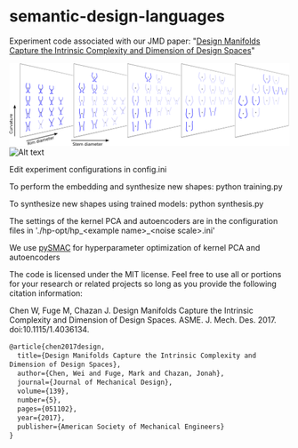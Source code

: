 # semantic-design-languages
Experiment code associated with our JMD paper: "[Design Manifolds Capture the Intrinsic Complexity and Dimension of Design Spaces](http://mechanicaldesign.asmedigitalcollection.asme.org/article.aspx?articleid=2610207)"

![Alt text](/glass.png)
![Alt text](/airfoil.png)

Edit experiment configurations in config.ini

To perform the embedding and synthesize new shapes: python training.py

To synthesize new shapes using trained models: python synthesis.py

The settings of the kernel PCA and autoencoders are in the configuration files in './hp-opt/hp\_\<example name\>\_\<noise scale\>.ini'

We use [pySMAC](http://pysmac.readthedocs.io/en/latest/#) for hyperparameter optimization of kernel PCA and autoencoders

The code is licensed under the MIT license. Feel free to use all or portions for your research or related projects so long as you provide the following citation information:

Chen W, Fuge M, Chazan J. Design Manifolds Capture the Intrinsic Complexity and Dimension of Design Spaces. ASME. J. Mech. Des. 2017. doi:10.1115/1.4036134.

    @article{chen2017design,
      title={Design Manifolds Capture the Intrinsic Complexity and Dimension of Design Spaces},
      author={Chen, Wei and Fuge, Mark and Chazan, Jonah},
      journal={Journal of Mechanical Design},
      volume={139},
      number={5},
      pages={051102},
      year={2017},
      publisher={American Society of Mechanical Engineers}
    }
